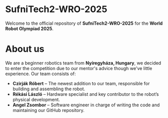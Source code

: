 # SufniTech2-WRO-2025

Welcome to the official repository of **SufniTech2-WRO-2025** for the **World Robot Olympiad 2025**.

# About us

We are a beginner robotics team from **Nyíregyháza, Hungary**, we decided to enter the competition due to our mentor's advice though we’ve little experience. Our team consists of:

- **Czirják Róbert** – The newest addition to our team, responsible for building and assembling the robot.
- **Rékási László** – Hardware specialist and key contributor to the robot’s physical development.
- **Angel Zsombor** – Software engineer in charge of writing the code and maintaining our GitHub repository.
